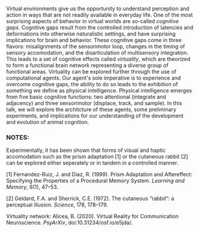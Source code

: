 Virtual environments give us the opportunity to understand perception and action in ways that are not readily available in everyday life. One of the most surprising aspects of behavior in virtual worlds are so-called _cognitive gaps_. Cognitive gaps result from the controlled introduction of latencies and deformations into otherwise naturalistic settings, and have surprising implications for brain and behavior. These cognitive gaps come in three flavors: misalignments of the sensorimotor loop, changes in the timing of sensory accomodation, and the disarticulation of multisensory integration. This leads to a set of cognitive effects called _virtuality_, which are theorized to form a functional brain network representing a diverse group of functional areas. Virtuality can be explored further through the use of computational agents. Our agent's sole imperative is to experience and overcome cognitive gaps, the ability to do so leads to the exhibition of something we define as physical intelligence. Physical intelligence emerges from five basic cognitive functions: two attentional (integrate and adjacency) and three sensorimotor (displace, track, and sample). In this talk, we will explore the architcture of these agents, some preliminary experiments, and implications for our understanding of the development and evolution of animal cognition. 



### NOTES:
Experimentally, it has been shown that forms of visual and haptic accomodation such as the prism adaptation [1] or the cutaneous rabbit [2] can be explored either seperately or in tandem in a controlled manner.  

[1] Fernandez-Ruiz, J. and Diaz, R. (1999). Prism Adaptation and Aftereffect: Specifying the Properties of a Procedural Memory System. _Learning and Memory_, 6(1), 47–53.   

[2]  Geldard, F.A. and Sherrick, C.E. (1972). The cutaneous “rabbit”: a perceptual illusion. _Science_, 178, 178–179.  

Virtuality network: Alicea, B. (2020). Virtual Reality for Communication Neuroscience. _PsyArXiv_, doi:10.31234/osf.io/e5jda/.
